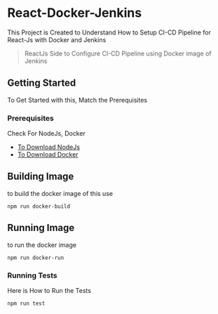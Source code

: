 # React-Docker-Jenkins

This Project is Created to Understand How to Setup CI-CD Pipeline for React-Js with Docker and  Jenkins
<!-- ![NodeTest](https://github.com/meroware/example-aws-services-github-worflows/workflows/Aws%20Services%20CI/badge.svg) -->

>ReactJs Side to Configure CI-CD Pipeline using Docker image of Jenkins 

## Getting Started

To Get Started with this, Match the Prerequisites

### Prerequisites

Check For NodeJs, Docker

- [To Download NodeJs](https://nodejs.org/en/download/)
- [To Download Docker](https://docs.docker.com/desktop/install/windows-install/)

## Building Image
to build the docker image of this use  

```
npm run docker-build
```

## Running Image

to run the docker image
```
npm run docker-run
```

### Running Tests

Here is How to Run the Tests

```
npm run test 
```

<!-- ## How To Deploy

Omg foreals, I have to do deployment notes too??? Yep...

Make sure to write notes about deployment, is it just merging to master to trigger [Github Actions Pipeline](https://www.youtube.com/watch?v=eGEumlRlqHc)

## Diagrams

It's always nice to have some diagrams that will help show the high level design. Only do this when appplies 

![Diagram](https://github.com/meroware/example-aws-services-github-worflows/blob/master/diagram.png) -->

<!-- ## Contributing

Sometimes is nice to tell people to go to another documentation :-( to make sure this readme doesn't get too long. So might as well create a contribution guidline markdown file and link it here. [CONTRIBUTING.md](https://github.com/meroware) this will help you know the rules of how to contribute.

## Code Owners

* **Some dude that wants credit** - *Yep I did the whole project, no one helped. Sigh.. I'm joking it was a team effort* - [Here is my profile](https://github.com/meroware)

It is best to just have a code owners setup. Checkout [Setup code owners in github repo](https://docs.github.com/en/github/creating-cloning-and-archiving-repositories/about-code-owners)

## License

Most like MIT License because we like open sourcing but it can be whatever license you like - Again we want to put the license in a different file to not make the readme too big [LICENSE.md](LICENSE.md)

## Acknowledgments

* Do we need to give credit to other people or groups? May be fun to share the love here.  -->